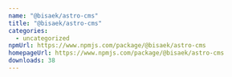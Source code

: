 ```yaml
---
name: "@bisaek/astro-cms"
title: "@bisaek/astro-cms"
categories:
  - uncategorized
npmUrl: https://www.npmjs.com/package/@bisaek/astro-cms
homepageUrl: https://www.npmjs.com/package/@bisaek/astro-cms
downloads: 38
---
```

